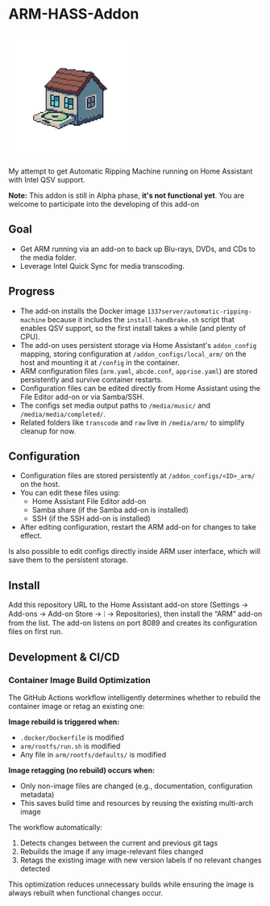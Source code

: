 # ARM-HASS-Addon

![ARM Logo](arm/logo.png)

My attempt to get Automatic Ripping Machine running on Home Assistant with Intel QSV support.

**Note:** This addon is still in Alpha phase, **it's not functional yet**. You are welcome to participate into the developing of this add-on

## Goal

- Get ARM running via an add-on to back up Blu-rays, DVDs, and CDs to the media folder.
- Leverage Intel Quick Sync for media transcoding.

## Progress

- The add-on installs the Docker image `1337server/automatic-ripping-machine` because it includes the `install-handbrake.sh` script that enables QSV support, so the first install takes a while (and plenty of CPU).
- The add-on uses persistent storage via Home Assistant's `addon_config` mapping, storing configuration at `/addon_configs/local_arm/` on the host and mounting it at `/config` in the container.
- ARM configuration files (`arm.yaml`, `abcde.conf`, `apprise.yaml`) are stored persistently and survive container restarts.
- Configuration files can be edited directly from Home Assistant using the File Editor add-on or via Samba/SSH.
- The configs set media output paths to `/media/music/` and `/media/media/completed/`.
- Related folders like `transcode` and `raw` live in `/media/arm/` to simplify cleanup for now.

## Configuration

- Configuration files are stored persistently at `/addon_configs/<ID>_arm/` on the host.
- You can edit these files using:
  - Home Assistant File Editor add-on
  - Samba share (if the Samba add-on is installed)
  - SSH (if the SSH add-on is installed)
- After editing configuration, restart the ARM add-on for changes to take effect.

Is also possible to edit configs directly inside ARM user interface, which will save them to the persistent storage.

## Install

Add this repository URL to the Home Assistant add-on store (Settings → Add-ons → Add-on Store → ⁝ → Repositories), then install the “ARM” add-on from the list. The add-on listens on port 8089 and creates its configuration files on first run.

## Development & CI/CD

### Container Image Build Optimization

The GitHub Actions workflow intelligently determines whether to rebuild the container image or retag an existing one:

**Image rebuild is triggered when:**
- `.docker/Dockerfile` is modified
- `arm/rootfs/run.sh` is modified
- Any file in `arm/rootfs/defaults/` is modified

**Image retagging (no rebuild) occurs when:**
- Only non-image files are changed (e.g., documentation, configuration metadata)
- This saves build time and resources by reusing the existing multi-arch image

The workflow automatically:
1. Detects changes between the current and previous git tags
2. Rebuilds the image if any image-relevant files changed
3. Retags the existing image with new version labels if no relevant changes detected

This optimization reduces unnecessary builds while ensuring the image is always rebuilt when functional changes occur.
